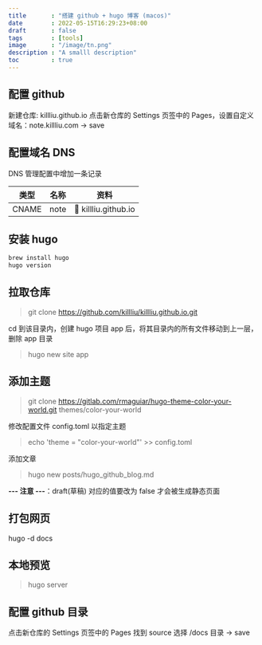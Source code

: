 ```yaml
---
title       : "搭建 github + hugo 博客 (macos)"
date        : 2022-05-15T16:29:23+08:00
draft       : false
tags        : [tools]
image       : "/image/tn.png"
description : "A smalll description"
toc         : true
---
```


## 配置 github

新建仓库: killliu.github.io
点击新仓库的 Settings 页签中的 Pages，设置自定义域名：note.killliu.com -> save

## 配置域名 DNS

DNS 管理配置中增加一条记录

|  类型  |  名称  |  资料  |
|  :----:  |  :----:  |  :----:  |
|  CNAME  |  note  |  :star2: killliu.github.io |

## 安装 hugo

```bash
brew install hugo
hugo version
```

## 拉取仓库

> git clone <https://github.com/killliu/killliu.github.io.git>

cd 到该目录内，创建 hugo 项目 app 后，将其目录内的所有文件移动到上一层，删除 app 目录

> hugo new site app

## 添加主题

> git clone <https://gitlab.com/rmaguiar/hugo-theme-color-your-world.git> themes/color-your-world

修改配置文件 config.toml 以指定主题

> echo 'theme = "color-your-world"' >> config.toml

添加文章
> hugo new posts/hugo_github_blog.md

**--- 注意 ---**：draft(草稿) 对应的值要改为 false 才会被生成静态页面

## 打包网页

hugo -d docs

## 本地预览

> hugo server

## 配置 github 目录

点击新仓库的 Settings 页签中的 Pages 找到 source 选择 /docs 目录 -> save
